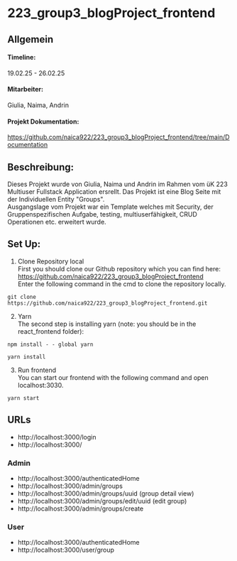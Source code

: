 # 223_group3_blogProject_frontend

## Allgemein

#### Timeline:
19.02.25 - 26.02.25

#### Mitarbeiter:
Giulia, Naima, Andrin

#### Projekt Dokumentation: 
https://github.com/naica922/223_group3_blogProject_frontend/tree/main/Documentation

## Beschreibung:
Dieses Projekt wurde von Giulia, Naima und Andrin im Rahmen vom üK 223 Multiuser Fullstack Application ersrellt. Das Projekt ist eine Blog Seite mit der Individuellen Entity "Groups". <br>
Ausgangslage vom Projekt war ein Template welches mit Security, der Gruppenspezifischen Aufgabe, testing, multiuserfähigkeit, CRUD Operationen etc. erweitert wurde.

## Set Up:
1. Clone Repository local <br>
First you should clone our Github repository which you can find here: https://github.com/naica922/223_group3_blogProject_frontend <br>
Enter the following command in the cmd to clone the repository locally.
```
git clone https://github.com/naica922/223_group3_blogProject_frontend.git
```

2. Yarn <br>
The second step is installing yarn (note: you should be in the react_frontend folder):
```
npm install - - global yarn
```
```
yarn install
```
3. Run frontend <br>
You can start our frontend with the following command and open localhost:3030.
```
yarn start
```

## URLs
- http://localhost:3000/login
- http://localhost:3000/

### Admin
- http://localhost:3000/authenticatedHome
- http://localhost:3000/admin/groups
- http://localhost:3000/admin/groups/uuid (group detail view)
- http://localhost:3000/admin/groups/edit/uuid (edit group)
- http://localhost:3000/admin/groups/create

### User
- http://localhost:3000/authenticatedHome
- http://localhost:3000/user/group


 
